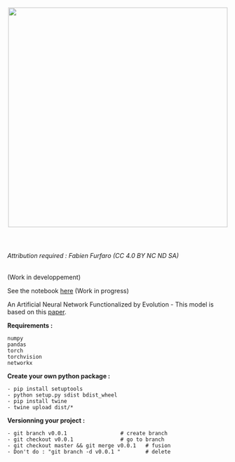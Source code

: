 <h1 align="center">
<img src="/branding/logo.svg" width="500">
</h1><br>

###### Attribution required : Fabien Furfaro (CC 4.0 BY NC ND SA)

(Work in developpement)

See the notebook [here](/.ipynb) (Work in progress)

An Artificial Neural Network Functionalized by Evolution - This model is based on this [paper](https://arxiv.org/abs/2205.10118).


**Requirements :**

	numpy
	pandas
	torch
	torchvision
	networkx


**Create your own python package :**

	- pip install setuptools
	- python setup.py sdist bdist_wheel
	- pip install twine
	- twine upload dist/*

**Versionning your project :**

	- git branch v0.0.1 				# create branch
	- git checkout v0.0.1 				# go to branch
	- git checkout master && git merge v0.0.1 	# fusion
	- Don't do : "git branch -d v0.0.1 "		# delete